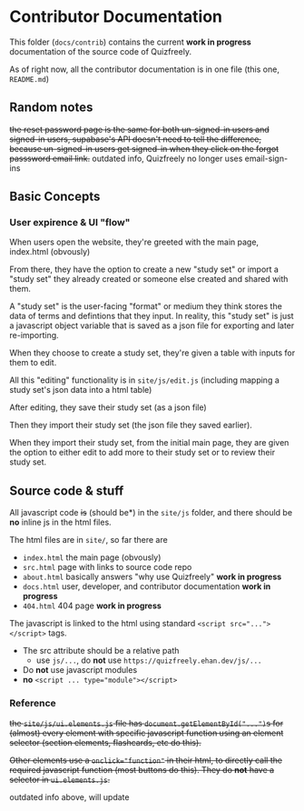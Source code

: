 # Contributor Documentation

This folder (`docs/contrib`) contains the current **work in progress** documentation of the source code of Quizfreely.

As of right now, all the contributor documentation is in one file (this one, `README.md`)

## Random notes

~~the reset password page is the same for both un-signed-in users and signed-in users, supabase's API doesn't need to tell the difference, because un-signed-in users get signed-in when they click on the forgot passsword email link.~~ outdated info, Quizfreely no longer uses email-sign-ins

## Basic Concepts

### User expirence & UI "flow"

When users open the website, they're greeted with the main page, index.html (obvously)

From there, they have the option to create a new "study set" or import a "study set" they already created or someone else created and shared with them.

A "study set" is the user-facing "format" or medium they think stores the data of terms and defintions that they input. In reality, this "study set" is just a javascript object variable that is saved as a json file for exporting and later re-importing.

When they choose to create a study set, they're given a table with inputs for them to edit.

All this "editing" functionality is in `site/js/edit.js` (including mapping a study set's json data into a html table)

After editing, they save their study set (as a json file)

Then they import their study set (the json file they saved earlier).

When they import their study set, from the initial main page, they are given the option to either edit to add more to their study set or to review their study set.

## Source code & stuff

All javascript code ~~is~~ (should be\*) in the `site/js` folder, and there should be **no** inline js in the html files.

The html files are in `site/`, so far there are

- `index.html` the main page (obvously)
- `src.html` page with links to source code repo
- `about.html` basically answers "why use Quizfreely" **work in progress**
- `docs.html` user, developer, and contributor documentation **work in progress**
- `404.html` 404 page **work in progress**

The javascript is linked to the html using standard `<script src="..."></script>` tags.

- The src attribute should be a relative path
  - use `js/...`, do **not** use `https://quizfreely.ehan.dev/js/...`
- Do **not** use javascript modules
- **no** `<script ... type="module"></script>`

### Reference

~~the `site/js/ui.elements.js` file has `document.getElementById("...")`s for (almost) every element with specific javascript function using an element selector (section elements, flashcards, etc do this).~~

~~Other elements use a `onclick="function"` in their html, to directly call the required javascript function (most buttons do this). They do **not** have a selector in `ui.elements.js`.~~

outdated info above, will update
